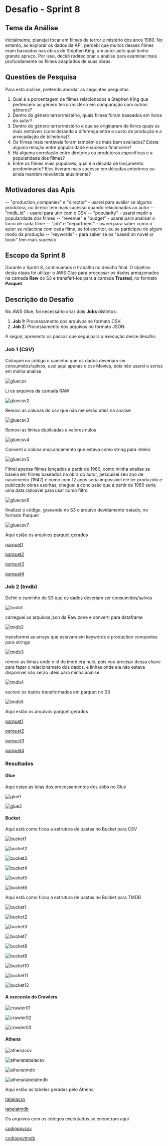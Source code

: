 # Desafio - Sprint 8

## Tema da Análise
Inicialmente, planejei focar em filmes de terror e mistério dos anos 1980. No entanto, ao explorar os dados da API, percebi que muitos desses filmes eram baseados nas obras de Stephen King, um autor pelo qual tenho grande apreço. Por isso, decidi redirecionar a análise para examinar mais profundamente os filmes adaptados de suas obras.

## Questões de Pesquisa
Para esta análise, pretendo abordar as seguintes perguntas:

1. Qual é a porcentagem de filmes relacionados a Stephen King que pertencem ao gênero terror/mistério em comparação com outros gêneros?
2. Dentro do gênero terror/mistério, quais filmes foram baseados em livros do autor?
3. Dentro do gênero terror/mistério e que se originaram de livros quais os mais rentáveis (considerando a diferença entre o custo de produção e a arrecadação de bilheteria)?
4. Os filmes mais rentáveis foram também os mais bem avaliados? Existe alguma relação entre popularidade e sucesso financeiro?
5. Há alguma correlação entre diretores ou produtoras específicas e a popularidade dos filmes?
6. Entre os filmes mais populares, qual é a década de lançamento predominante? Eles tiveram mais sucesso em décadas anteriores ou ainda mantêm relevância atualmente?

## Motivadores das Apis 

-- "production_companies" e "director" - usarei para avaliar se alguma produtora, ou diretor tem mais sucesso quando relacionadas ao autor
-- "imdb_id" - usarei para unir com o CSV
-- "popularity" - usarei medir a popularidade dos filmes
-- "revenue" e "budget" - usarei para analisar o lucro de cada filme
-- "job" e "department" - usarei para saber como o autor se relaciona com cada filme, se foi escritor, ou se participou de algum modo da produção
-- 'keywords" - para saber se os "based on novel or book" tem mais sucesso

## Escopo da Sprint 8

Durante a Sprint 8, continuamos o trabalho no desafio final. O objetivo desta etapa foi utilizar o AWS Glue para processar os dados armazenados na camada **Raw** do S3 e transferi-los para a camada **Trusted**, no formato **Parquet**.

## Descrição do Desafio

No AWS Glue, foi necessário criar dois **Jobs** distintos:

1. **Job 1:** Processamento dos arquivos no formato CSV.
2. **Job 2:** Processamento dos arquivos no formato JSON.

A seguir, apresento os passos que segui para a execução desse desafio:

### Job 1 (CSV)

Coloquei no código o caminho que os dados deveriam ser consumidos/salvos, usei aqui apenas o csv Movies, pois não usarei o series em minha analise 

![gluecsv](../Evidencias/evidencias%20codigos/csv/csv1.png)

Li os arquivos da camada RAW

![gluecsv2](../Evidencias/evidencias%20codigos/csv/csv2.png)

Removi as colunas do csv que não me serão uteis na analise 

![gluecsv3](../Evidencias/evidencias%20codigos/csv/csv3.png)


Removi as linhas duplicadas e valores nulos

![gluecsv4](../Evidencias/evidencias%20codigos/csv/csv4.png)

Converti a coluna anoLancamento que estava como string para inteiro 

![gluecsv5](../Evidencias/evidencias%20codigos/csv/csv5.png)

Filtrei apenas filmes lançados a partir de 1960, como minha analise se baseia em filmes baseados na obra do autor, pesquisei seu ano de nascimento (1947) e como com 12 anos seria impossivel ele ter produzido e publicado obras escritas, cheguei a conclusão que a partir de 1960 seria uma data razoavel para usar como filtro

![gluecsv6](../Evidencias/evidencias%20codigos/csv/csv6.png)

finalizei o código, gravando no S3 o arquivo devidamente tratado, no formato Parquet

![gluecsv7](../Evidencias/evidencias%20codigos/csv/csv7.png)

Aqui estão os arquivos parquet gerados

[parquet1](../Desafio/parquet/parquetlocal/part-00000-022bb22b-9acc-4df5-92ee-ad969fcb92c0-c000.snappy.parquet)

[parquet2](../Desafio/parquet/parquetlocal/part-00001-022bb22b-9acc-4df5-92ee-ad969fcb92c0-c000.snappy.parquet)

[parquet3](../Desafio/parquet/parquetlocal/part-00002-022bb22b-9acc-4df5-92ee-ad969fcb92c0-c000.snappy.parquet)

[parquet4](../Desafio/parquet/parquetlocal/part-00003-022bb22b-9acc-4df5-92ee-ad969fcb92c0-c000.snappy.parquet)



### Job 2 (tmdb)

Defini o caminho do S3 que os dados deveriam ser consumidos/salvos

![tmdb1](../Evidencias/evidencias%20codigos/tmdb/tmdb1.png)

carreguei os arquivos json da Raw zone e converti para dataframe

![tmdb2](../Evidencias/evidencias%20codigos/tmdb/tmdb2.png)

transformei as arrays que estavam em keywords e production companies para strings

![tmdb3](../Evidencias/evidencias%20codigos/tmdb/tmdb3.png)

removi as linhas onde o id do imdb era nulo, pois vou precisar dessa chave para fazer o relacionameto dos dados, e linhas onde ela não estava disponivel não serão uteis para minha analise

![tmdb4](../Evidencias/evidencias%20codigos/tmdb/tmdb4.png)

escrevi os dados transformados em parquet no S3

![tmdb5](../Evidencias/evidencias%20codigos/tmdb/tmdb5.png)

Aqui estão os arquivos parquet gerados

[parquet1](../Desafio/parquet/parquettmdb/part-00000-3bc83858-442b-4f85-b8e4-45aa6ee6b986-c000.snappy.parquet)

[parquet2](../Desafio/parquet/parquettmdb/part-00001-3bc83858-442b-4f85-b8e4-45aa6ee6b986-c000.snappy.parquet)

[parquet3](../Desafio/parquet/parquettmdb/part-00002-3bc83858-442b-4f85-b8e4-45aa6ee6b986-c000.snappy.parquet)

[parquet4](../Desafio/parquet/parquettmdb/part-00003-3bc83858-442b-4f85-b8e4-45aa6ee6b986-c000.snappy.parquet)


### Resultados

#### Glue

Aqui estao as telas dos processamentos dos Jobs no Glue

![glue1](../Evidencias/gluecsv01.png)

![glue2](../Evidencias/gluetmdb01.png)

#### Bucket 

Aqui está como ficou a estrutura de pastas no Bucket para CSV

![bucket1](../Evidencias/bucket01.png)

![bucket2](../Evidencias/bucket02.png)

![bucket3](../Evidencias/bucket03.png)

![bucket4](../Evidencias/bucket04.png)

![bucket5](../Evidencias/bucket05.png)

![bucket6](../Evidencias/bucket06.png)

Aqui está como ficou a estrutura de pastas no Bucket para TMDB

![bucket1](../Evidencias/bucket01.png)

![bucket2](../Evidencias/bucket02.png)

![bucket3](../Evidencias/bucket03.png)

![bucket7](../Evidencias/bucket07.png)

![bucket8](../Evidencias/bucket08.png)

![bucket9](../Evidencias/bucket09.png)

![bucket10](../Evidencias/bucket10.png)

![bucket11](../Evidencias/bucket11.png)

![bucket12](../Evidencias/bucket12.png)

#### A execucão do Crawlers 

![crawler01](../Evidencias/Crawler.png)

![crawler02](../Evidencias/crawler02.png)

![crawler03](../Evidencias/crawler03.png)

#### Athena

![athenacsv](../Evidencias/athenalocal.png)

![athenatabelacsv](../Evidencias/athenalocaltabela.png)

![athenatmdb](../Evidencias/athenatmdb.png)

![athenatabelatmdb](../Evidencias/athenatmdbtabela.png)

Aqui estão as tabelas geradas pelo Athena

[tabelacsv](../Desafio/tabelasathena/localathena.csv)

[tabelatmdb](../Desafio/tabelasathena/tmdbathena.csv)

Os arquivos com os códigos executados se encontram aqui

[codigopycsv](../Desafio/arquivospy/jobcsv.py)

[codigopytmdb](../Desafio/arquivospy/jobtmdb.py)













    



